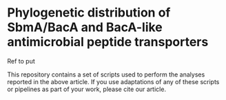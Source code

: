 # Phylogenetic distribution of SbmA/BacA and BacA-like antimicrobial peptide transporters

Ref to put 

This repository contains a set of scripts used to perform the analyses reported in the above article. If you use adaptations of any of these scripts or pipelines as part of your work, please cite our article.
